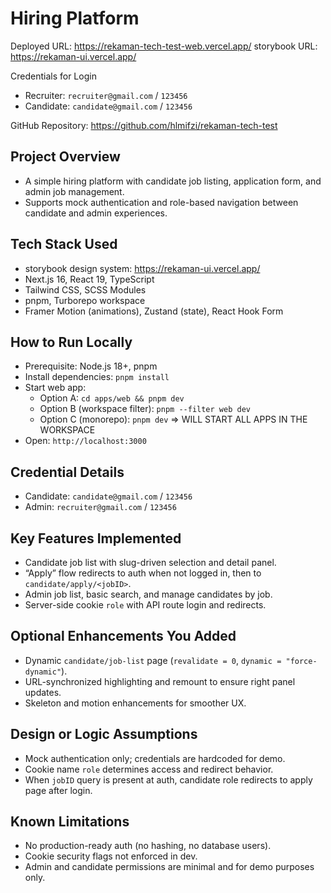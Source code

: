 # Hiring Platform

Deployed URL: https://rekaman-tech-test-web.vercel.app/
storybook URL: https://rekaman-ui.vercel.app/

Credentials for Login
- Recruiter: `recruiter@gmail.com` / `123456`
- Candidate: `candidate@gmail.com` / `123456`

GitHub Repository: https://github.com/hlmifzi/rekaman-tech-test

## Project Overview
- A simple hiring platform with candidate job listing, application form, and admin job management.
- Supports mock authentication and role-based navigation between candidate and admin experiences.

## Tech Stack Used
- storybook design system: https://rekaman-ui.vercel.app/
- Next.js 16, React 19, TypeScript
- Tailwind CSS, SCSS Modules
- pnpm, Turborepo workspace
- Framer Motion (animations), Zustand (state), React Hook Form

## How to Run Locally
- Prerequisite: Node.js 18+, pnpm
- Install dependencies: `pnpm install`
- Start web app:
  - Option A: `cd apps/web && pnpm dev`
  - Option B (workspace filter): `pnpm --filter web dev`
  - Option C (monorepo): `pnpm dev` => WILL START ALL APPS IN THE WORKSPACE 
- Open: `http://localhost:3000`

## Credential Details
- Candidate: `candidate@gmail.com` / `123456`
- Admin: `recruiter@gmail.com` / `123456`

## Key Features Implemented
- Candidate job list with slug-driven selection and detail panel.
- “Apply” flow redirects to auth when not logged in, then to `candidate/apply/<jobID>`.
- Admin job list, basic search, and manage candidates by job.
- Server-side cookie `role` with API route login and redirects.

## Optional Enhancements You Added
- Dynamic `candidate/job-list` page (`revalidate = 0`, `dynamic = "force-dynamic"`).
- URL-synchronized highlighting and remount to ensure right panel updates.
- Skeleton and motion enhancements for smoother UX.

## Design or Logic Assumptions
- Mock authentication only; credentials are hardcoded for demo.
- Cookie name `role` determines access and redirect behavior.
- When `jobID` query is present at auth, candidate role redirects to apply page after login.

## Known Limitations
- No production-ready auth (no hashing, no database users).
- Cookie security flags not enforced in dev.
- Admin and candidate permissions are minimal and for demo purposes only.